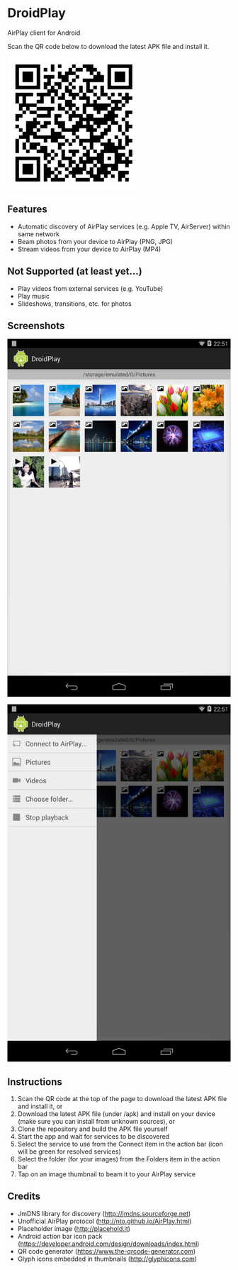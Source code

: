 DroidPlay
=========

AirPlay client for Android

Scan the QR code below to download the latest APK file and install it.

![ScreenShot](/screenshots/qrcode.png)

Features
--------

- Automatic discovery of AirPlay services (e.g. Apple TV, AirServer) within same network
- Beam photos from your device to AirPlay (PNG, JPG)
- Stream videos from your device to AirPlay (MP4)

Not Supported (at least yet...)
-------------------------------

- Play videos from external services (e.g. YouTube)
- Play music
- Slideshows, transitions, etc. for photos

Screenshots
-----------

![ScreenShot](/screenshots/ss-1.png)

![ScreenShot](/screenshots/ss-2.png)

Instructions
------------

1. Scan the QR code at the top of the page to download the latest APK file and install it, or
2. Download the latest APK file (under /apk) and install on your device (make sure you can install from unknown sources), or
3. Clone the repository and build the APK file yourself
4. Start the app and wait for services to be discovered
5. Select the service to use from the Connect item in the action bar (icon will be green for resolved services)
6. Select the folder (for your images) from the Folders item in the action bar
7. Tap on an image thumbnail to beam it to your AirPlay service

Credits
-------

- JmDNS library for discovery (http://jmdns.sourceforge.net)
- Unofficial AirPlay protocol (http://nto.github.io/AirPlay.html)
- Placeholder image (http://placehold.it)
- Android action bar icon pack (https://developer.android.com/design/downloads/index.html)
- QR code generator (https://www.the-qrcode-generator.com)
- Glyph icons embedded in thumbnails (http://glyphicons.com)